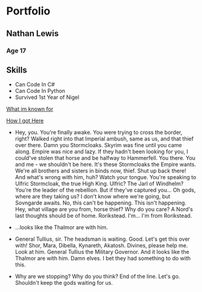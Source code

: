# Portfolio
## Nathan Lewis
### Age 17


## Skills
- Can Code In C#
- Can Code In Python
- Survived 1st Year of Nigel

[What im known for](https://www.youtube.com/watch?v=FveF-we6lcE)


[How I got Here](https://www.youtube.com/watch?v=3CiZnbTB7tQ)


- Hey, you. You're finally awake. You were trying to cross the border, right? Walked right into that Imperial ambush, same as us, and that thief over there. Damn you Stormcloaks. Skyrim was fine until you came along. Empire was nice and lazy. If they hadn't been looking for you, I could've stolen that horse and be halfway to Hammerfell. You there. You and me - we shouldn't be here. It's these Stormcloaks the Empire wants. We're all brothers and sisters in binds now, thief. Shut up back there! And what's wrong with him, huh? Watch your tongue. You're speaking to Ulfric Stormcloak, the true High King. Ulfric? The Jarl of Windhelm? You're the leader of the rebellion. But if they've captured you... Oh gods, where are they taking us? I don't know where we're going, but Sovngarde awaits. No, this can't be happening. This isn't happening. Hey, what village are you from, horse thief? Why do you care? A Nord's last thoughts should be of home. Rorikstead. I'm... I'm from Rorikstead.

- ...looks like the Thalmor are with him.

- General Tullius, sir. The headsman is waiting. Good. Let's get this over with! Shor, Mara, Dibella, Kynareth, Akatosh. Divines, please help me. Look at him. General Tullius the Military Governor. And it looks like the Thalmor are with him. Damn elves. I bet they had something to do with this.

- Why are we stopping? Why do you think? End of the line. Let's go. Shouldn't keep the gods waiting for us.
